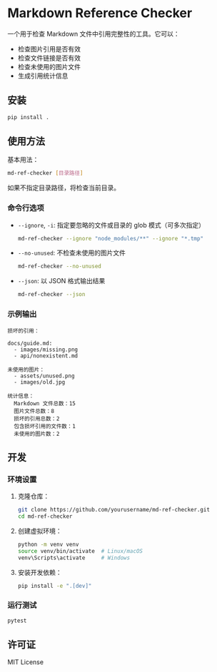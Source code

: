 # Markdown Reference Checker

一个用于检查 Markdown 文件中引用完整性的工具。它可以：

- 检查图片引用是否有效
- 检查文件链接是否有效
- 检查未使用的图片文件
- 生成引用统计信息

## 安装

```bash
pip install .
```

## 使用方法

基本用法：

```bash
md-ref-checker [目录路径]
```

如果不指定目录路径，将检查当前目录。

### 命令行选项

- `--ignore`, `-i`: 指定要忽略的文件或目录的 glob 模式（可多次指定）
  ```bash
  md-ref-checker --ignore "node_modules/**" --ignore "*.tmp"
  ```

- `--no-unused`: 不检查未使用的图片文件
  ```bash
  md-ref-checker --no-unused
  ```

- `--json`: 以 JSON 格式输出结果
  ```bash
  md-ref-checker --json
  ```

### 示例输出

```
损坏的引用：

docs/guide.md:
  - images/missing.png
  - api/nonexistent.md

未使用的图片：
  - assets/unused.png
  - images/old.jpg

统计信息：
  Markdown 文件总数：15
  图片文件总数：8
  损坏的引用总数：2
  包含损坏引用的文件数：1
  未使用的图片数：2
```

## 开发

### 环境设置

1. 克隆仓库：
   ```bash
   git clone https://github.com/yourusername/md-ref-checker.git
   cd md-ref-checker
   ```

2. 创建虚拟环境：
   ```bash
   python -m venv venv
   source venv/bin/activate  # Linux/macOS
   venv\Scripts\activate     # Windows
   ```

3. 安装开发依赖：
   ```bash
   pip install -e ".[dev]"
   ```

### 运行测试

```bash
pytest
```

## 许可证

MIT License 